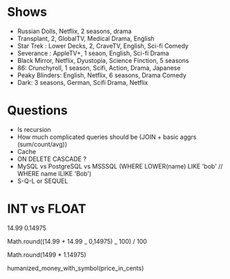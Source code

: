 # Shows

- Russian Dolls, Netflix, 2 seasons, drama
- Transplant, 2, GlobalTV, Medical Drama, English
- Star Trek : Lower Decks, 2, CraveTV, English, Sci-fi Comedy
- Severance : AppleTV+, 1 seaon, English, Sci-fi Drama
- Black Mirror, Netflix, Dyustopia, Science Finction, 5 seasons
- 86: Crunchyroll, 1 season, Scifi, Action, Drama, Japanese
- Peaky Blinders: English, Netflix, 6 seasons, Drama Comedy
- Dark: 3 seasons, German, Scifi Drama, Netflix

# Questions

- Is recursion
- How much complicated queries should be (JOIN + basic aggrs (sum/count/avg))
- Cache
- ON DELETE CASCADE ?
- MySQL vs PostgreSQL vs MSSSQL (WHERE LOWER(name) LIKE 'bob' // WHERE name ILIKE 'Bob')
- S-Q-L or SEQUEL

# INT vs FLOAT

14.99
0.14975

Math.round((14.99 + 14.99 _ 0,14975) _ 100) / 100

Math.round(1499 \* 1.14975)

humanized_money_with_symbol(price_in_cents)
